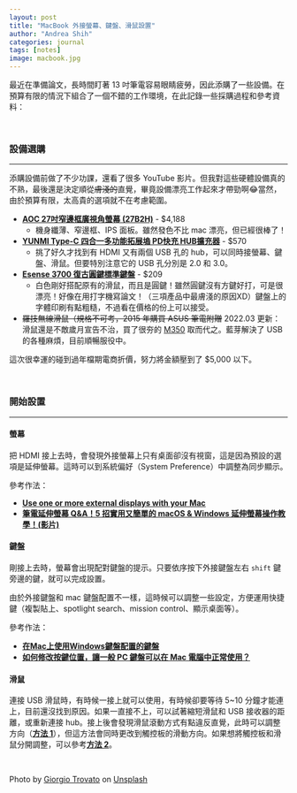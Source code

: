 ```yaml
---
layout: post
title: "MacBook 外接螢幕、鍵盤、滑鼠設置"
author: "Andrea Shih"
categories: journal
tags: [notes]
image: macbook.jpg
---
```


最近在準備論文，長時間盯著 13 吋筆電容易眼睛疲勞，因此添購了一些設備。在預算有限的情況下組合了一個不錯的工作環境，在此記錄一些採購過程和參考資料：

&nbsp;

### 設備選購
---
添購設備前做了不少功課，還看了很多 YouTube 影片。但我對這些硬體設備真的不熟，最後還是決定順從~~膚淺的~~直覺，畢竟設備漂亮工作起來才帶勁啊😂當然，由於預算有限，太高貴的選項就不在考慮範圍。

- [**<u>AOC 27吋窄邊框廣視角螢幕 (27B2H)</u>**](https://tw.buy.yahoo.com/gdsale/%E9%99%90%E6%99%82%E4%B8%8B%E6%AE%BA-AOC-27%E5%9E%8B-IPS%E7%AA%84%E9%82%8A%E6%A1%86%E8%AD%B7%E7%9C%BC%E9%9B%BB%E8%85%A6%E8%9E%A2%E5%B9%95-27B2H-%E6%94%AF%E6%8F%B4HDMI-9551234.html?gg=0&co_servername=Pmax_211216&gclid=Cj0KCQiAjc2QBhDgARIsAMc3SqSBKkDLqC3nGG7Te-eqpP7b1uq9ShKTWFDh1xRkJFwtyuh-UEmkpogaAoMZEALw_wcB) - $4,188
    - 機身纖薄、窄邊框、IPS 面板。雖然發色不比 mac 漂亮，但已經很棒了！
- [**<u>YUNMI Type-C 四合一多功能拓展塢 PD快充 HUB擴充器</u>**](https://www.momoshop.com.tw/goods/GoodsDetail.jsp?i_code=9129484) - $570
    - 挑了好久才找到有 HDMI 又有兩個 USB 孔的 hub，可以同時接螢幕、鍵盤、滑鼠。但要特別注意它的 USB 孔分別是 2.0 和 3.0。
- [**<u>Esense 3700 復古圓鍵標準鍵盤</u>**](https://shopee.tw/%E3%80%90%E7%8F%BE%E8%B2%A8%E7%86%B1%E9%8A%B7%E3%80%91Esense-%E9%80%B8%E7%9B%9B-3700-%E5%BE%A9%E5%8F%A4%E5%9C%93%E5%BD%A2%E6%A8%99%E6%BA%96%E9%8D%B5%E7%9B%A4-%E7%99%BD%E8%89%B2-%E7%B6%A0%E8%89%B2-%E9%98%B2%E6%92%A5%E6%B0%B4-%E8%B6%85%E9%9D%9C%E9%9F%B3-USB-%E9%9A%A8%E6%8F%92%E5%8D%B3%E7%94%A8-i.8855246.12271337734) - $209
    - 白色剛好搭配原有的滑鼠，而且是圓鍵！雖然圓鍵沒有方鍵好打，可是很漂亮！好像在用打字機寫論文！（三項產品中最膚淺的原因XD）鍵盤上的字體印刷有點粗糙，不過看在價格的份上可以接受。
- ~~羅技無線滑鼠（規格不可考，2015 年購買 ASUS 筆電附贈~~ 2022.03 更新：滑鼠還是不敵歲月宣告不治，買了很夯的 [M350](https://store.logitech.tw/SalePage/Index/5624316?lang=zh-TW&currency=TWD&gclid=CjwKCAjwo8-SBhAlEiwAopc9W2c91eJi45DRKUF-sVAi3ovdNSV4OQmUyxHb1VNITcTRjxCBhjlY1BoCClIQAvD_BwE) 取而代之。藍芽解決了 USB 的各種麻煩，目前順暢服役中。

這次很幸運的碰到過年檔期電商折價，努力將金額壓到了 $5,000 以下。

&nbsp;

### 開始設置
---
#### 螢幕
把 HDMI 接上去時，會發現外接螢幕上只有桌面卻沒有視窗，這是因為預設的選項是延伸螢幕。這時可以到系統偏好（System Preference）中調整為同步顯示。

參考作法：
- [**<u>Use one or more external displays with your Mac</u>**](https://support.apple.com/en-mn/guide/mac-help/mchl7c7ebe08/mac)
- [**<u>筆電延伸螢幕 Q&A！5 招實用又簡單的 macOS & Windows 延伸螢幕操作教學！(影片)</u>**](https://www.youtube.com/watch?v=8zLZyl3d22s&t=209s)

#### 鍵盤
剛接上去時，螢幕會出現配對鍵盤的提示。只要依序按下外接鍵盤左右 `shift` 鍵旁邊的鍵，就可以完成設置。

由於外接鍵盤和 mac 鍵盤配置不一樣，這時候可以調整一些設定，方便運用快捷鍵（複製貼上、spotlight search、mission control、顯示桌面等）。

參考作法：
- [**<u>在Mac上使用Windows鍵盤配置的鍵盤</u>**](https://leafleafflower.medium.com/mac-%E5%9C%A8mac%E4%B8%8A%E4%BD%BF%E7%94%A8windows%E9%8D%B5%E7%9B%A4%E9%85%8D%E7%BD%AE%E7%9A%84%E9%8D%B5%E7%9B%A4-e393578ea5ad)
- [**<u>如何修改按鍵位置，讓一般 PC 鍵盤可以在 Mac 電腦中正常使用？</u>**](https://briian.com/8526/)


#### 滑鼠
連接 USB 滑鼠時，有時候一接上就可以使用，有時候卻要等待 5~10 分鐘才能連上，目前還沒找到原因。如果一直接不上，可以試著縮短滑鼠和 USB 接收器的距離，或重新連接 hub。接上後會發現滑鼠滾動方式有點違反直覺，此時可以調整方向（[**<u>方法 1</u>**](https://ingtt.com/3504/macos-mouse-scroll-natural/)），但這方法會同時更改到觸控板的滑動方向。如果想將觸控板和滑鼠分開調整，可以參考[**<u>方法 2</u>**](https://clay-atlas.com/blog/2021/07/06/mac-os-cn-scroll-reverser-trackpad-mouse/)。

&nbsp;

Photo by <a href="https://unsplash.com/@giorgiotrovato?utm_source=unsplash&utm_medium=referral&utm_content=creditCopyText">Giorgio Trovato</a> on <a href="https://unsplash.com/s/photos/macbook?utm_source=unsplash&utm_medium=referral&utm_content=creditCopyText">Unsplash</a>
  